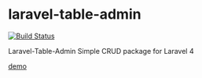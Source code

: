 laravel-table-admin
===================

[![Build Status](https://travis-ci.org/shin1x1/laravel-table-admin.svg?branch=master)](https://travis-ci.org/shin1x1/laravel-table-admin)

Laravel-Table-Admin Simple CRUD package for Laravel 4

[demo](http://laravel-table-admin.gopagoda.com/crud/classes)
